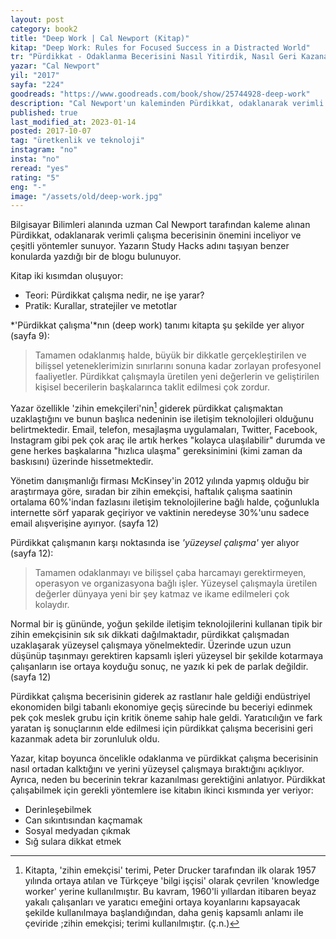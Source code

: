 ```yaml
---
layout: post  
category: book2  
title: "Deep Work | Cal Newport (Kitap)"  
kitap: "Deep Work: Rules for Focused Success in a Distracted World"
tr: "Pürdikkat - Odaklanma Becerisini Nasıl Yitirdik, Nasıl Geri Kazanabiliriz? Stratejiler, Kurallar ve Metotlar"  
yazar: "Cal Newport"  
yil: "2017"  
sayfa: "224"  
goodreads: "https://www.goodreads.com/book/show/25744928-deep-work"
description: "Cal Newport'un kaleminden Pürdikkat, odaklanarak verimli çalışma becerisinin önemini inceliyor ve çeşitli yöntemler sunuyor."
published: true
last_modified_at: 2023-01-14
posted: 2017-10-07
tag: "üretkenlik ve teknoloji"
instagram: "no"
insta: "no"
reread: "yes"
rating: "5"
eng: "-"
image: "/assets/old/deep-work.jpg"
---
```


Bilgisayar Bilimleri alanında uzman Cal Newport tarafından kaleme alınan Pürdikkat, odaklanarak verimli çalışma becerisinin önemini inceliyor ve çeşitli yöntemler sunuyor. Yazarın Study Hacks adını taşıyan benzer konularda yazdığı bir de blogu bulunuyor.  
  
Kitap iki kısımdan oluşuyor:  
  
- Teori: Pürdikkat çalışma nedir, ne işe yarar?  
- Pratik: Kurallar, stratejiler ve metotlar  
  
*'Pürdikkat çalışma'*nın (deep work) tanımı kitapta şu şekilde yer alıyor (sayfa 9):  
  
> Tamamen odaklanmış halde, büyük bir dikkatle gerçekleştirilen ve bilişsel yeteneklerimizin sınırlarını sonuna kadar zorlayan profesyonel faaliyetler. Pürdikkat çalışmayla üretilen yeni değerlerin ve geliştirilen kişisel becerilerin başkalarınca taklit edilmesi çok zordur.  
  
Yazar özellikle 'zihin emekçileri'nin[^1] giderek pürdikkat çalışmaktan uzaklaştığını ve bunun başlıca nedeninin ise iletişim teknolojileri olduğunu belirtmektedir. Email, telefon, mesajlaşma uygulamaları, Twitter, Facebook, Instagram gibi pek çok araç ile artık herkes "kolayca ulaşılabilir" durumda ve gene herkes başkalarına "hızlıca ulaşma" gereksinimini (kimi zaman da baskısını) üzerinde hissetmektedir.  
  
Yönetim danışmanlığı firması McKinsey'in 2012 yılında yapmış olduğu bir araştırmaya göre, sıradan bir zihin emekçisi, haftalık çalışma saatinin ortalama 60%'indan fazlasını iletişim teknolojilerine bağlı halde, çoğunlukla internette sörf yaparak geçiriyor ve vaktinin neredeyse 30%'unu sadece email alışverişine ayırıyor. (sayfa 12)  
  
Pürdikkat çalışmanın karşı noktasında ise *'yüzeysel çalışma'* yer alıyor (sayfa 12):  
  
> Tamamen odaklanmayı ve bilişsel çaba harcamayı gerektirmeyen, operasyon ve organizasyona bağlı işler. Yüzeysel çalışmayla üretilen değerler dünyaya yeni bir şey katmaz ve ikame edilmeleri çok kolaydır.  
  
Normal bir iş gününde, yoğun şekilde iletişim teknolojilerini kullanan tipik bir zihin emekçisinin sık sık dikkati dağılmaktadır, pürdikkat çalışmadan uzaklaşarak yüzeysel çalışmaya yönelmektedir. Üzerinde uzun uzun düşünüp taşınmayı gerektiren kapsamlı işleri yüzeysel bir şekilde kotarmaya çalışanların ise ortaya koyduğu sonuç, ne yazık ki pek de parlak değildir. (sayfa 12)  
  
Pürdikkat çalışma becerisinin giderek az rastlanır hale geldiği endüstriyel ekonomiden bilgi tabanlı ekonomiye geçiş sürecinde bu beceriyi edinmek pek çok meslek grubu için kritik öneme sahip hale geldi. Yaratıcılığın ve fark yaratan iş sonuçlarının elde edilmesi için pürdikkat çalışma becerisini geri kazanmak adeta bir zorunluluk oldu.  
  
Yazar, kitap boyunca öncelikle odaklanma ve pürdikkat çalışma becerisinin nasıl ortadan kalktığını ve yerini yüzeysel çalışmaya bıraktığını açıklıyor. Ayrıca, neden bu becerinin tekrar kazanılması gerektiğini anlatıyor. Pürdikkat çalışabilmek için gerekli yöntemlere ise kitabın ikinci kısmında yer veriyor:  
  
- Derinleşebilmek  
- Can sıkıntısından kaçmamak  
- Sosyal medyadan çıkmak  
- Sığ sulara dikkat etmek  
  
[^1]: Kitapta, 'zihin emekçisi' terimi, Peter Drucker tarafından ilk olarak 1957 yılında ortaya atılan ve Türkçeye 'bilgi işçisi' olarak çevrilen 'knowledge worker' yerine kullanılmıştır. Bu kavram, 1960'li yıllardan itibaren beyaz yakalı çalışanları ve yaratıcı emeğini ortaya koyanlarını kapsayacak şekilde kullanılmaya başlandığından, daha geniş kapsamlı anlamı ile çeviride ;zihin emekçisi; terimi kullanılmıştır. (ç.n.)  


  
